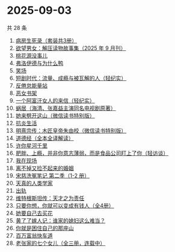 # 2025-09-03

共 28 条

<!-- BEGIN WEREAD -->
<!-- 最后更新时间 2025-09-03 07:21:06 +0800 -->
1. [病房生死录（套装共3册）](https://weread.qq.com/web/bookDetail/4c632b60813ab8df3g0158f7)
1. [欲望男女：解压读物故事集（2025 年 9 月刊）](https://weread.qq.com/web/bookDetail/f38329a0813aba56eg013524)
1. [桃花源没事儿](https://weread.qq.com/web/bookDetail/676320b0813aba52cg0179ad)
1. [弗洛伊德与为什么鸭](https://weread.qq.com/web/bookDetail/c8c32310813ab8250g018eec)
1. [笑场](https://weread.qq.com/web/bookDetail/df132cf071dc8a97df1b7be)
1. [短剧时代：流量、成瘾与被瓦解的人（轻纪实）](https://weread.qq.com/web/bookDetail/4d032360813aba518g013d9c)
1. [反倦怠能量站](https://weread.qq.com/web/bookDetail/826324b0813aba1deg01589c)
1. [恶女书架](https://weread.qq.com/web/bookDetail/59732b20813aba557g01550a)
1. [一个阿富汗女人的来信（轻纪实）](https://weread.qq.com/web/bookDetail/e96322c0813aba4acg0160dc)
1. [蜗居（海清、张嘉益主演同名电视剧原著）](https://weread.qq.com/web/bookDetail/d7932200813ab6ffeg016c0e)
1. [她来劈开这山（微信读书特别版）](https://weread.qq.com/web/bookDetail/0f632000813aba50fg010fe9)
1. [抗炎生活](https://weread.qq.com/web/bookDetail/04e328c0729cd43d04e7e4c)
1. [明熹宗传：木匠皇帝朱由校（微信读书特别版）](https://weread.qq.com/web/bookDetail/d4d329c0813aba339g010a9f)
1. [道德经（全本全译解读）](https://weread.qq.com/web/bookDetail/5b332cf0813aba21bg0105f0)
1. [许你星河千里](https://weread.qq.com/web/bookDetail/5ff32df0718d8a435ffcbfd)
1. [肥胖、上瘾，并非你意志薄弱，而是食品公司盯上了你（轻访谈）](https://weread.qq.com/web/bookDetail/4cb32c80813aba4adg0147ce)
1. [我在现场](https://weread.qq.com/web/bookDetail/5af327b0813ab696fg0199e8)
1. [离不掉又捡不起来的婚姻](https://weread.qq.com/web/bookDetail/97832730813ab9e15g013c2f)
1. [宋慈洗冤笔记 第二季（1-2 册）](https://weread.qq.com/web/bookDetail/07732ce0813ab9c2ag01157f)
1. [天真的人类学家](https://weread.qq.com/web/bookDetail/e4d323c0721a58bce4de379)
1. [出轨](https://weread.qq.com/web/bookDetail/adb32d20813aba51ag0144fc)
1. [维特根斯坦传：天才之为责任](https://weread.qq.com/web/bookDetail/0ea320005e3c810ea1cf0c4)
1. [只要你想，你就可以变成有钱人（全4册）](https://weread.qq.com/web/bookDetail/975325807214d68f97564f7)
1. [她要自己去买花](https://weread.qq.com/web/bookDetail/84332fa0813aba020g014cdd)
1. [黄了了嫁人记：谁家的媳妇这么难当？](https://weread.qq.com/web/bookDetail/29932610813ab95edg01504c)
1. [你就是困住自己的那座山](https://weread.qq.com/web/bookDetail/35e32f80813aba3b5g018952)
1. [百万富翁快车道](https://weread.qq.com/web/bookDetail/718323107209303d7180890)
1. [老张家的七个女儿（全三册，连载中）](https://weread.qq.com/web/bookDetail/12332100813ab8b6cg0155cf)
<!-- END WEREAD -->